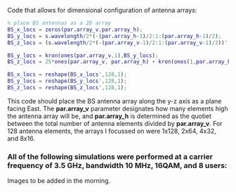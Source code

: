 Code that allows for dimensional configuration of antenna arrays:
```Matlab
% place BS antennas as a 2D array
BS_x_locs = zeros(par.array_v,par.array_h);
BS_y_locs = s.wavelength/2*(-(par.array_h-1)/2:1:(par.array_h-1)/2);
BS_z_locs = (s.wavelength/2*(-(par.array_v-1)/2:1:(par.array_v-1)/2))';

BS_y_locs = kron(ones(par.array_v,1),BS_y_locs);
BS_z_locs = 25*ones(par.array_v, par.array_h) + kron(ones(1,par.array_h),BS_z_locs);

BS_x_locs = reshape(BS_x_locs',128,1);
BS_y_locs = reshape(BS_y_locs',128,1);
BS_z_locs = reshape(BS_z_locs',128,1);
```

This code should place the BS antenna array along the y-z axis as a plane facing East. The **par.array_v** parameter designates how many elements high the antenna array will be, and **par.array_h** is determined as the quotiet between the total number of antenna elements divided by **par.array_v**. For 128 antenna elements, the arrays I focussed on were 1x128, 2x64, 4x32, and 8x16.

### All of the following simulations were performed at a carrier frequency of 3.5 GHz, bandwidth 10 MHz, 16QAM, and 8 users:

Images to be added in the morning.

